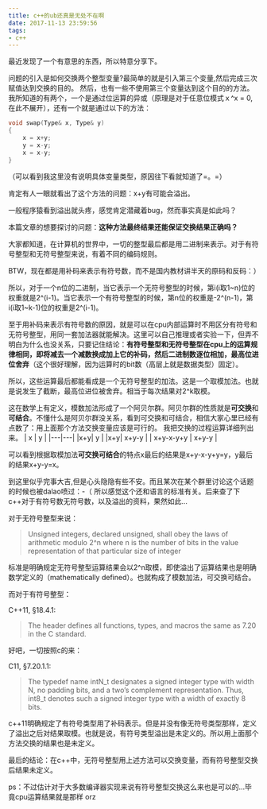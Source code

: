 ```yaml
---
title: c++的ub还真是无处不在啊
date: 2017-11-13 23:59:56
tags:
- c++
---
```


最近发现了一个有意思的东西，所以特意分享下。

问题的引入是如何交换两个整型变量?最简单的就是引入第三个变量,然后完成三次赋值达到交换的目的。
然后，也有一些不使用第三个变量达到这个目的的方法。我所知道的有两个，一个是通过位运算的异或（原理是对于任意位模式ｘ^x = 0,在此不展开），还有一个就是通过以下的方法：
```c++
void swap(Type& x, Type& y)
{
	x = x+y;
	y = x-y;
	x = x-y;
}
```
（可以看到我这里没有说明具体变量类型，原因往下看就知道了=。=）

肯定有人一眼就看出了这个方法的问题：x+y有可能会溢出。

一般程序猿看到溢出就头疼，感觉肯定潜藏着bug，然而事实真是如此吗？

本篇文章的想要探讨的问题：**这种方法最终结果还能保证交换结果正确吗？**

大家都知道，在计算机的世界中，一切的整型最后都是用二进制来表示。对于有符号整型和无符号整型来说，有着不同的编码规则。

BTW，现在都是用补码来表示有符号数，而不是国内教材讲半天的原码和反码：）

所以，对于一个n位的二进制，当它表示一个无符号整型的时候，第i(i取1~n)位的权重就是2^(i-1)。当它表示一个有符号整型的时候，第n位的权重是-2^(n-1)，第i(i取1~k-1)位的权重是2^(i-1)。

至于用补码来表示有符号数的原因，就是可以在cpu内部运算时不用区分有符号和无符号整型，用同一套加法器就能解决。这里可以自己推理或者实验一下，但弄不明白为什么也没关系，只要记住结论：**有符号整型和无符号整型在cpu上的运算规律相同，即将减去一个减数换成加上它的补码，然后二进制数逐位相加，最高位进位舍弃**（这个很好理解，因为运算时的bit数（高层上就是数据类型）固定）。

所以，这些运算最后都能看成是一个无符号整型的加法。这是一个取模加法。也就是说发生了截断，最高位进位被舍弃。相当于每次结果对2^k取模。

这在数学上有定义，模数加法形成了一个阿贝尔群。阿贝尔群的性质就是**可交换**和**可结合**。不懂什么是阿贝尔群没关系，看到可交换和可结合，相信大家心里已经有点数了：用上面那个方法交换变量应该是可行的。
我把交换的过程运算详细列出来。
| x | y |
|---|---|
|x+y| y |
|x+y| x+y-y |
| x+y-x-y+y | x+y-y | 

可以看到根据取模加法**可交换可结合**的特点x最后的结果是x+y-x-y+y=y，y最后的结果x+y-y=x。

到这里似乎完事大吉,但是心头隐隐有些不安。而且某次在某个群里讨论这个话题的时候也被dalao喷过：-（  所以感觉这个还和语言的标准有关。后来查了下c++对于有符号数无符号数，以及溢出的资料，果然如此...

对于无符号整型来说：
>Unsigned integers, declared unsigned, shall obey the laws of arithmetic modulo 2^n where n is the number of bits in the value representation of that particular size of integer


标准是明确规定无符号整型运算结果会以2^n取模，即使溢出了运算结果也是明确数学定义的（mathematically defined）。也就构成了模数加法，可交换可结合。

而对于有符号整型：

C++11, §18.4.1:

>The header defines all functions, types, and macros the same as 7.20 in the C standard.

好吧，一切按照c的来：

C11, §7.20.1.1:
>The typedef name intN_t designates a signed integer type with width N, no padding bits, and a two’s complement representation. Thus, int8\_t denotes such a signed integer type with a width of exactly 8 bits.

c++11明确规定了有符号类型用了补码表示。但是并没有像无符号类型那样，定义了溢出之后对结果取模。也就是说，有符号类型溢出是未定义的。所以用上面那个方法交换的结果也是未定义。

最后的结论：在c++中，无符号整型用上述方法可以交换变量，而有符号整型交换后结果未定义。

ps：不过估计对于大多数编译器实现来说有符号整型交换这么来也是可以的...毕竟cpu运算结果就是那样 orz